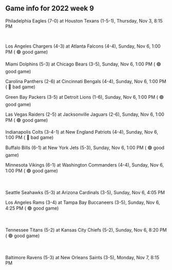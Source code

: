 ## Game info for 2022 week 9
Philadelphia Eagles (7-0) at Houston Texans (1-5-1), Thursday, Nov 3, 8:15 PM


<br/>

Los Angeles Chargers (4-3) at Atlanta Falcons (4-4), Sunday, Nov 6, 1:00 PM (	:green_circle: good game)

Miami Dolphins (5-3) at Chicago Bears (3-5), Sunday, Nov 6, 1:00 PM (	:green_circle: good game)

Carolina Panthers (2-6) at Cincinnati Bengals (4-4), Sunday, Nov 6, 1:00 PM (	:red_circle: bad game)

Green Bay Packers (3-5) at Detroit Lions (1-6), Sunday, Nov 6, 1:00 PM (	:green_circle: good game)

Las Vegas Raiders (2-5) at Jacksonville Jaguars (2-6), Sunday, Nov 6, 1:00 PM (	:green_circle: good game)

Indianapolis Colts (3-4-1) at New England Patriots (4-4), Sunday, Nov 6, 1:00 PM (	:red_circle: bad game)

Buffalo Bills (6-1) at New York Jets (5-3), Sunday, Nov 6, 1:00 PM (	:green_circle: good game)

Minnesota Vikings (6-1) at Washington Commanders (4-4), Sunday, Nov 6, 1:00 PM (	:green_circle: good game)


<br/>

Seattle Seahawks (5-3) at Arizona Cardinals (3-5), Sunday, Nov 6, 4:05 PM

Los Angeles Rams (3-4) at Tampa Bay Buccaneers (3-5), Sunday, Nov 6, 4:25 PM (	:green_circle: good game)


<br/>

Tennessee Titans (5-2) at Kansas City Chiefs (5-2), Sunday, Nov 6, 8:20 PM (	:green_circle: good game)


<br/>

Baltimore Ravens (5-3) at New Orleans Saints (3-5), Monday, Nov 7, 8:15 PM

